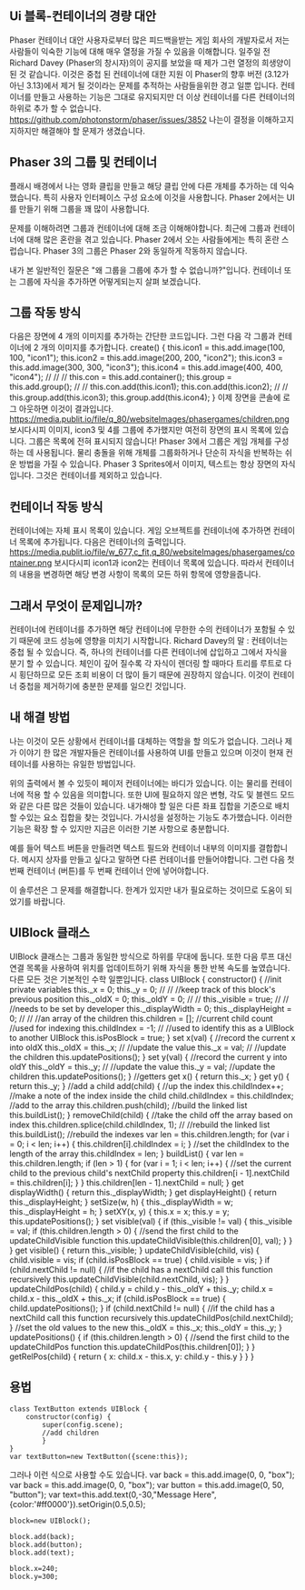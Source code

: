 ## Ui 블록-컨테이너의 경량 대안
Phaser 컨테이너 대안
사용자로부터 많은 피드백을받는 게임 회사의 개발자로서 저는 사람들이 익숙한 기능에 대해 매우 열정을 가질 수 있음을 이해합니다.
일주일 전 Richard Davey (Phaser의 창시자)의이 공지를 보았을 때 제가 그런 열정의 희생양이 된 것 같습니다.
    이것은 중첩 된  컨테이너에 대한 지원 이 Phaser의 향후 버전 (3.12가 아닌 3.13)에서 제거 될 것이라는 문제를 추적하는 사람들을위한 경고 일뿐  입니다.
    컨테이너를 만들고 사용하는 기능은 그대로 유지되지만 더 이상 컨테이너를 다른 컨테이너의 하위로 추가 할 수 없습니다.
    https://github.com/photonstorm/phaser/issues/3852
나는이 결정을 이해하고지지하지만 해결해야 할 문제가 생겼습니다.


## Phaser 3의 그룹 및 컨테이너
플래시 배경에서 나는 영화 클립을 만들고 해당 클립 안에 다른 개체를 추가하는 데 익숙했습니다.
특히 사용자 인터페이스 구성 요소에 이것을 사용합니다. Phaser 2에서는 UI를 만들기 위해 그룹을 꽤 많이 사용합니다.

문제를 이해하려면 그룹과 컨테이너에 대해 조금 이해해야합니다. 최근에 그룹과 컨테이너에 대해 많은 혼란을 겪고 있습니다.
Phaser 2에서 오는 사람들에게는 특히 혼란 스럽습니다. Phaser 3의 그룹은 Phaser 2와 동일하게 작동하지 않습니다.

내가 본 일반적인 질문은 "왜 그룹을 그룹에 추가 할 수 없습니까?"입니다.
컨테이너 또는 그룹에 자식을 추가하면 어떻게되는지 살펴 보겠습니다.


## 그룹 작동 방식
다음은 장면에 4 개의 이미지를 추가하는 간단한 코드입니다. 그런 다음 각 그룹과 컨테이너에 2 개의 이미지를 추가합니다.
    create() {
        this.icon1 = this.add.image(100, 100, "icon1");
        this.icon2 = this.add.image(200, 200, "icon2");
        this.icon3 = this.add.image(300, 300, "icon3");
        this.icon4 = this.add.image(400, 400, "icon4");
        //
        //
        //
        this.con = this.add.container();
        this.group = this.add.group();
        //
        //
        this.con.add(this.icon1);
        this.con.add(this.icon2);
        //
        //
        this.group.add(this.icon3);
        this.group.add(this.icon4);
    }
이제 장면을 콘솔에 로그 아웃하면 이것이 결과입니다.
    https://media.publit.io/file/q_80/websiteImages/phasergames/children.png
보시다시피 이미지, icon3 및 4를 그룹에 추가했지만 여전히 장면의 표시 목록에 있습니다.
그룹은 목록에 전혀 표시되지 않습니다! Phaser 3에서 그룹은 게임 개체를 구성하는 데 사용됩니다.
물리 충돌을 위해 개체를 그룹화하거나 단순히 자식을 반복하는 쉬운 방법을 가질 수 있습니다.
Phaser 3 Sprites에서 이미지, 텍스트는 항상 장면의 자식입니다. 그것은 컨테이너를 제외하고 있습니다.


## 컨테이너 작동 방식
컨테이너에는 자체 표시 목록이 있습니다. 게임 오브젝트를 컨테이너에 추가하면 컨테이너 목록에 추가됩니다.
다음은 컨테이너의 출력입니다.
    https://media.publit.io/file/w_677,c_fit,q_80/websiteImages/phasergames/container.png
보시다시피 icon1과 icon2는 컨테이너 목록에 있습니다.
따라서 컨테이너의 내용을 변경하면 해당 변경 사항이 목록의 모든 하위 항목에 영향을줍니다.


## 그래서 무엇이 문제입니까?
컨테이너에 컨테이너를 추가하면 해당 컨테이너에 무한한 수의 컨테이너가 포함될 수 있기 때문에 코드 성능에 영향을 미치기 시작합니다.
Richard Davey의 말 :
    컨테이너는 중첩 될 수 있습니다. 즉, 하나의 컨테이너를 다른 컨테이너에 삽입하고 그에서 자식을 분기 할 수 있습니다.
    체인이 깊어 질수록 각 자식이 렌더링 할 때마다 트리를 루트로 다시 횡단하므로 모든 조회 비용이 더 많이 들기 때문에 권장하지 않습니다.
이것이 컨테이너 중첩을 제거하기에 충분한 문제를 일으킨 것입니다.


##  내 해결 방법
나는 이것이 모든 상황에서 컨테이너를 대체하는 역할을 할 의도가 없습니다.
그러나 제가 이야기 한 많은 개발자들은 컨테이너를 사용하여 UI를 만들고 있으며 이것이 현재 컨테이너를 사용하는 유일한 방법입니다.

위의 출력에서 ​​볼 수 있듯이 페이저 컨테이너에는 바디가 있습니다. 이는 물리를 컨테이너에 적용 할 수 있음을 의미합니다.
또한 UI에 필요하지 않은 변형, 각도 및 블렌드 모드와 같은 다른 많은 것들이 있습니다.
내가해야 할 일은 다른 좌표 집합을 기준으로 배치 할 수있는 요소 집합을 찾는 것입니다.
가시성을 설정하는 기능도 추가했습니다. 이러한 기능은 확장 할 수 있지만 지금은 이러한 기본 사항으로 충분합니다.

예를 들어 텍스트 버튼을 만들려면 텍스트 필드와 컨테이너 내부의 이미지를 결합합니다.
메시지 상자를 만들고 싶다고 말하면 다른 컨테이너를 만들어야합니다. 그런 다음 첫 번째 컨테이너 (버튼)를 두 번째 컨테이너 안에 넣어야합니다.

이 솔루션은 그 문제를 해결합니다. 한계가 있지만 내가 필요로하는 것이므로 도움이 되었기를 바랍니다.


## UIBlock 클래스
UIBlock 클래스는 그룹과 동일한 방식으로 하위를 무대에 둡니다.
또한 다음 루프 대신 연결 목록을 사용하여 위치를 업데이트하기 위해 자식을 통한 반복 속도를 높였습니다.
다른 모든 것은 기본적인 수학 일뿐입니다.
class UIBlock {
    constructor() {
        //init private variables
        this._x = 0;
        this._y = 0;
        //
        //
        //keep track of this block's previous position
        this._oldX = 0;
        this._oldY = 0;
        //
        //
        this._visible = true;
        //
        //
        //needs to be set by developer
        this._displayWidth = 0;
        this._displayHeight = 0;
        //
        //
        //an array of the children
        this.children = [];
        //current child count
        //used for indexing
        this.childIndex = -1;
        //
        //used to identify this as a UIBlock to another UIBlock
        this.isPosBlock = true;
    }
    set x(val) {
        //record the current x into oldX
        this._oldX = this._x;
        //
        //update the value
        this._x = val;
        //
        //update the children
        this.updatePositions();
    }
    set y(val) {
        //record the current y into oldY
        this._oldY = this._y;
        //
        //update the value
        this._y = val;
        //update the children
        this.updatePositions();
    }
    //getters
    get x() {
        return this._x;
    }
    get y() {
        return this._y;
    }
    //add a child
    add(child) {
        //up the index
        this.childIndex++;
        //make a note of the index inside the child
        child.childIndex = this.childIndex;
        //add to the array
        this.children.push(child);
        //build the linked list
        this.buildList();
    }
    removeChild(child) {
        //take the child off the array based on index
        this.children.splice(child.childIndex, 1);
        //
        //rebuild the linked list
        this.buildList();
        //rebuild the indexes
        var len = this.children.length;
        for (var i = 0; i < len; i++) {
            this.children[i].childIndex = i;
        }
        //set the childIndex to the length of the array
        this.childIndex = len;
    }
    buildList() {
        var len = this.children.length;
        if (len > 1) {
            for (var i = 1; i < len; i++) {
                //set the current child to the previous child's nextChild property
                this.children[i - 1].nextChild = this.children[i];
            }
        }
        this.children[len - 1].nextChild = null;
    }
    get displayWidth() {
        return this._displayWidth;
    }
    get displayHeight() {
        return this._displayHeight;
    }
    setSize(w, h) {
        this._displayWidth = w;
        this._displayHeight = h;
    }
    setXY(x, y) {
        this.x = x;
        this.y = y;
        this.updatePositions();
    }
    set visible(val) {
        if (this._visible != val) {
            this._visible = val;
            if (this.children.length > 0) {
                //send the first child to the updateChildVisible function
                this.updateChildVisible(this.children[0], val);
            }
        }
    }
    get visible() {
        return this._visible;
    }
    updateChildVisible(child, vis) {
        child.visible = vis;
        if (child.isPosBlock == true) {
            child.visible = vis;
        }
        if (child.nextChild != null) {
            //if the child has a nextChild call this function recursively 
            this.updateChildVisible(child.nextChild, vis);
        }
    }
    updateChildPos(child) {
        child.y = child.y - this._oldY + this._y;
        child.x = child.x - this._oldX + this._x;
        if (child.isPosBlock == true) {
            child.updatePositions();
        }
        if (child.nextChild != null) {
            //if the child has a nextChild call this function recursively 
            this.updateChildPos(child.nextChild);
        }
        //set the old values to the new
        this._oldX = this._x;
        this._oldY = this._y;
    }
    updatePositions() {
        if (this.children.length > 0) {
            //send the first child to the updateChildPos function
            this.updateChildPos(this.children[0]);
        }
    }
    getRelPos(child) {
        return {
            x: child.x - this.x,
            y: child.y - this.y
        }
    }
}


## 용법
    class TextButton extends UIBlock {
        constructor(config) {
            super(config.scene);
            //add children
            }
    }
    var textButton=new TextButton({scene:this});

그러나 이런 식으로 사용할 수도 있습니다.
    var back = this.add.image(0, 0, "box");
    var back = this.add.image(0, 0, "box");
    var button = this.add.image(0, 50, "button");
    var text=this.add.text(0,-30,"Message Here",{color:'#ff0000'}).setOrigin(0.5,0.5);

    block=new UIBlock();

    block.add(back);
    block.add(button);
    block.add(text);

    block.x=240;
    block.y=300;


